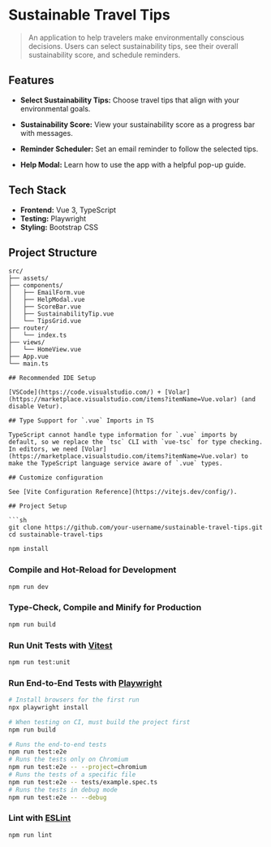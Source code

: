# Sustainable Travel Tips

> An application to help travelers make environmentally conscious decisions. Users can select sustainability tips, see their overall sustainability score, and schedule reminders.

## Features

- **Select Sustainability Tips:**
  Choose travel tips that align with your environmental goals.

- **Sustainability Score:**
  View your sustainability score as a progress bar with messages.

- **Reminder Scheduler:**
  Set an email reminder to follow the selected tips.

- **Help Modal:**
  Learn how to use the app with a helpful pop-up guide.

## Tech Stack

- **Frontend:** Vue 3, TypeScript
- **Testing:** Playwright
- **Styling:** Bootstrap CSS

## Project Structure

```plaintext
src/
├── assets/
├── components/
│   ├── EmailForm.vue
│   ├── HelpModal.vue
│   ├── ScoreBar.vue
│   ├── SustainabilityTip.vue
│   └── TipsGrid.vue
├── router/
│   └── index.ts
├── views/
│   └── HomeView.vue
├── App.vue
└── main.ts

## Recommended IDE Setup

[VSCode](https://code.visualstudio.com/) + [Volar](https://marketplace.visualstudio.com/items?itemName=Vue.volar) (and disable Vetur).

## Type Support for `.vue` Imports in TS

TypeScript cannot handle type information for `.vue` imports by default, so we replace the `tsc` CLI with `vue-tsc` for type checking. In editors, we need [Volar](https://marketplace.visualstudio.com/items?itemName=Vue.volar) to make the TypeScript language service aware of `.vue` types.

## Customize configuration

See [Vite Configuration Reference](https://vitejs.dev/config/).

## Project Setup

```sh
git clone https://github.com/your-username/sustainable-travel-tips.git
cd sustainable-travel-tips
```

```sh
npm install
```

### Compile and Hot-Reload for Development

```sh
npm run dev
```

### Type-Check, Compile and Minify for Production

```sh
npm run build
```

### Run Unit Tests with [Vitest](https://vitest.dev/)

```sh
npm run test:unit
```

### Run End-to-End Tests with [Playwright](https://playwright.dev)

```sh
# Install browsers for the first run
npx playwright install

# When testing on CI, must build the project first
npm run build

# Runs the end-to-end tests
npm run test:e2e
# Runs the tests only on Chromium
npm run test:e2e -- --project=chromium
# Runs the tests of a specific file
npm run test:e2e -- tests/example.spec.ts
# Runs the tests in debug mode
npm run test:e2e -- --debug
```

### Lint with [ESLint](https://eslint.org/)

```sh
npm run lint
```

